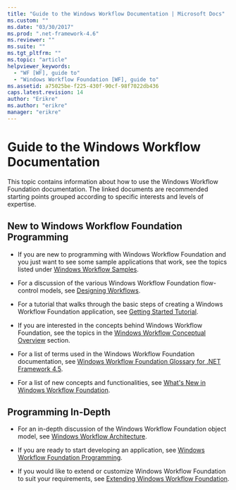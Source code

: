 ```yaml
---
title: "Guide to the Windows Workflow Documentation | Microsoft Docs"
ms.custom: ""
ms.date: "03/30/2017"
ms.prod: ".net-framework-4.6"
ms.reviewer: ""
ms.suite: ""
ms.tgt_pltfrm: ""
ms.topic: "article"
helpviewer_keywords: 
  - "WF [WF], guide to"
  - "Windows Workflow Foundation [WF], guide to"
ms.assetid: a75025be-f225-430f-90cf-98f7022db436
caps.latest.revision: 14
author: "Erikre"
ms.author: "erikre"
manager: "erikre"
---
```

# Guide to the Windows Workflow Documentation
This topic contains information about how to use the Windows Workflow Foundation documentation. The linked documents are recommended starting points grouped according to specific interests and levels of expertise.  
  
## New to Windows Workflow Foundation Programming  
  
-   If you are new to programming with Windows Workflow Foundation and you just want to see some sample applications that work, see the topics listed under [Windows Workflow Samples](../../../docs/framework/wf/samples/samples.md).  
  
-   For a discussion of the various Windows Workflow Foundation flow-control models, see [Designing Workflows](../../../docs/framework/wf/designing-workflows.md).  
  
-   For a tutorial that walks through the basic steps of creating a Windows Workflow Foundation application, see [Getting Started Tutorial](../../../docs/framework/wf/getting-started-tutorial.md).  
  
-   If you are interested in the concepts behind Windows Workflow Foundation, see the topics in the [Windows Workflow Conceptual Overview](../../../docs/framework/wf/conceptual-overview.md) section.  
  
-   For a list of terms used in the Windows Workflow Foundation documentation, see [Windows Workflow Foundation Glossary for .NET Framework 4.5](../../../docs/framework/wf/wf-glossary.md).  
  
-   For a list of new concepts and functionalities, see [What's New in Windows Workflow Foundation](../../../docs/framework/wf/whats-new.md).  
  
## Programming In-Depth  
  
-   For an in-depth discussion of the Windows Workflow Foundation object model, see [Windows Workflow Architecture](../../../docs/framework/wf/windows-workflow-architecture.md).  
  
-   If you are ready to start developing an application, see [Windows Workflow Foundation Programming](../../../docs/framework/wf/windows-workflow-foundation-programming.md).  
  
-   If you would like to extend or customize Windows Workflow Foundation to suit your requirements, see [Extending Windows Workflow Foundation](../../../docs/framework/wf/extend.md).